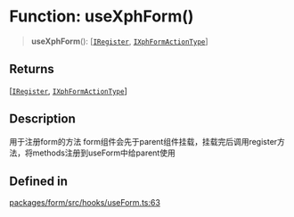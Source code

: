 # Function: useXphForm()

> **useXphForm**(): [[`IRegister`](../interfaces/IRegister.md), [`IXphFormActionType`](../interfaces/IXphFormActionType.md)]

## Returns

[[`IRegister`](../interfaces/IRegister.md), [`IXphFormActionType`](../interfaces/IXphFormActionType.md)]

## Description

用于注册form的方法
form组件会先于parent组件挂载，挂载完后调用register方法，将methods注册到useForm中给parent使用

## Defined in

[packages/form/src/hooks/useForm.ts:63](https://github.com/XiaoPiHong/xph-crud/blob/f7d69f3e4652fd81809e3295efebb4f500bfd501/packages/form/src/hooks/useForm.ts#L63)
